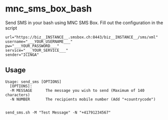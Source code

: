 # mnc_sms_box_bash
Send SMS in your bash using MNC SMS Box.
Fill out the configuration in the script
```
url="https://biz__INSTANCE__.smsbox.ch:8443/biz__INSTANCE__/sms/xml"
username="___YOUR_USERNAME___"
pw="___YOUR_PASSWORD___"
service="___YOUR_SERVICE___"
sender="ICINGA"
```

## Usage
```
Usage: send_sms [OPTIONS]
  [OPTIONS]:
  -M MESSAGE      The message you wish to send (Maximum of 140 characters)
  -N NUMBER       The recipients mobile number (Add "+countrycode")


send_sms.sh -M "Test Message" -N "+41791234567"
```
